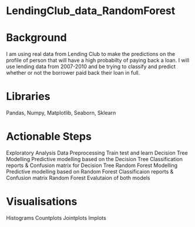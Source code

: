 # LendingClub_data_RandomForest

# Background
I am using real data from Lending Club to make the predictions on the profile of person that will have a high probabilty of paying back a loan.
I will use lending data from 2007-2010 and be trying to classify and predict whether or not the borrower paid back their loan in full. 

# Libraries
Pandas, Numpy, Matplotlib, Seaborn, Sklearn

# Actionable Steps
Exploratory Analysis
Data Preprocessing
Train test and learn
Decision Tree Modelling
Predictive modelling based on the Decision Tree
Classification reports & Confusion matrix for Decision Tree
Random Forest Modelling
Predictive modelling based on Random Forest
Classificaion reports & Confusion matrix Random Forest
Evalutaion of both models


# Visualisations
Histograms
Countplots
Jointplots
Implots
